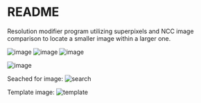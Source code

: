 # README
Resolution modifier program utilizing superpixels and NCC image comparison to locate a smaller image within a larger one.

![image](https://user-images.githubusercontent.com/49098697/189433088-570ef528-a369-4c10-8f34-51631b5944f8.png)
![image](https://user-images.githubusercontent.com/49098697/189433158-7190864d-36e0-4de3-bfa0-ae724e3f83a5.png)
![image](https://user-images.githubusercontent.com/49098697/189433201-c84fc78d-b4d8-483c-8684-06b187788459.png)

![image](https://user-images.githubusercontent.com/49098697/189433238-ba3f9243-ed8e-4e20-b7b8-3f7a8aeb38fe.png)

Seached for image: 
![search](https://user-images.githubusercontent.com/49098697/189433459-54362009-1efb-4bf6-a69c-43d808adc384.png)

Template image:
![template](https://user-images.githubusercontent.com/49098697/189433468-1163e8ef-19dc-4c04-9faf-0315a5346827.png)
